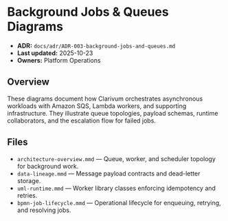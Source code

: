 # Background Jobs & Queues Diagrams
- **ADR:** `docs/adr/ADR-003-background-jobs-and-queues.md`
- **Last updated:** 2025-10-23
- **Owners:** Platform Operations

## Overview
These diagrams document how Clarivum orchestrates asynchronous workloads with Amazon SQS, Lambda workers, and supporting infrastructure. They illustrate queue topologies, payload schemas, runtime collaborators, and the escalation flow for failed jobs.

## Files
- `architecture-overview.mmd` — Queue, worker, and scheduler topology for background work.
- `data-lineage.mmd` — Message payload contracts and dead-letter storage.
- `uml-runtime.mmd` — Worker library classes enforcing idempotency and retries.
- `bpmn-job-lifecycle.mmd` — Operational lifecycle for enqueuing, retrying, and resolving jobs.
